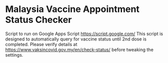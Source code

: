 # Malaysia Vaccine Appointment Status Checker
Script to run on Google Apps Script https://script.google.com/
This script is designed to automatically query for vaccine status until 2nd dose is completed.
Please verify details at https://www.vaksincovid.gov.my/en/check-status/ before tweaking the settings.
